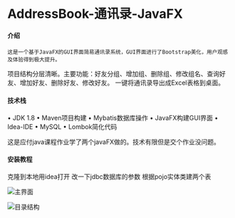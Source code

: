 # AddressBook-通讯录-JavaFX

#### 介绍
    这是一个基于JavaFX的GUI界面简易通讯录系统，GUI界面进行了Bootstrap美化，用户观感及体验得到极大提升。
项目结构分层清晰。主要功能：好友分组、增加组、删除组、修改组名、查询好友、增加好友、删除好友、修改好友。
一键将通讯录导出成Excel表格到桌面。

#### 技术栈
•	JDK 1.8
•	Maven项目构建
•	Mybatis数据库操作
•	JavaFX构建GUI界面
•	Idea-IDE
•	MySQL
•	Lombok简化代码

这是应付java课程作业学了两个javaFX做的。技术有限但是交个作业没问题。


#### 安装教程

克隆到本地用idea打开  改一下jdbc数据库的参数 根据pojo实体类建两个表

![主界面](https://images.gitee.com/uploads/images/2020/1229/173444_40e4b2b7_393072.png "屏幕截图.png")

![目录结构](https://images.gitee.com/uploads/images/2020/1229/173323_759855b5_393072.png "屏幕截图.png")

